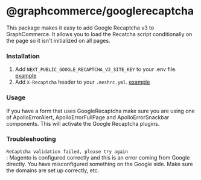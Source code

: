 # @graphcommerce/googlerecaptcha

This package makes it easy to add Google Recaptcha v3 to GraphCommerce. It
allows you to load the Recatcha script conditionally on the page so it isn't
initialized on all pages.

### Installation

1. Add `NEXT_PUBLIC_GOOGLE_RECAPTCHA_V3_SITE_KEY` to your .env file.
   [example](../../examples/magento-graphcms/.env.example)
2. Add `X-Recaptcha` header to your `.meshrc.yml`.
   [example](../../examples/magento-graphcms/.meshrc.yml)

### Usage

If you have a form that uses GoogleRecaptcha make sure you are using one of
ApolloErrorAlert, ApolloErrorFullPage and ApolloErrorSnackbar components. This
will activate the Google Recaptcha plugins.

### Troubleshooting

`ReCaptcha validation failed, please try again`  
: Magento is configured correctly and this is an error coming from Google
directly. You have misconfigured something on the Google side. Make sure the
domains are set up correctly, etc.
